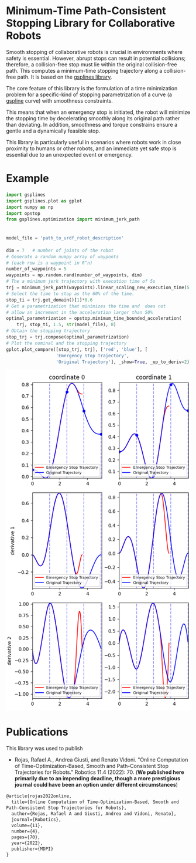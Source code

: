 # Minimum-Time Path-Consistent Stopping Library for Collaborative Robots

Smooth stopping of collaborative robots is crucial in environments where safety is essential.
However, abrupt stops can result in potential collisions; therefore, a collision-free stop must lie within the original collision-free path.
This computes a minimum-time stopping trajectory along a collision-free path. It is based on the [gsplines library](https://github.com/rafaelrojasmiliani/gsplines_cpp).

The core feature of this library is the formulation of a time minimization problem for a specific-kind of stopping parametrization of a curve (a [gspline](https://github.com/rafaelrojasmiliani/gsplines_cpp) curve) with smoothness constraints.

This means that when an emergency stop is initiated, the robot will minimize the stopping time by decelerating smoothly along its original path rather than deviating.
In addition, smoothness and torque constrains ensure a gentle and a dynamically feasible stop.

This library is particularly useful in scenarios where robots work in close proximity to humans or other robots, and an immediate yet safe stop is essential due to an unexpected event or emergency.

# Example

```python
import gsplines
import gsplines.plot as gplot
import numpy as np
import opstop
from gsplines.optimization import minimum_jerk_path


model_file = 'path_to_urdf_robot_description'

dim = 7   # number of joints of the robot
# Generate a random numpy array of wayponts
# (each row is a waypoint in R^n)
number_of_waypoints = 5
waypoints = np.random.rand(number_of_waypoints, dim)
# The a minimum jerk trajectory with execution time of 5s
trj = minimum_jerk_path(waypoints).linear_scaling_new_execution_time(5.0)
# Select the time to stop as the 60% of the time.
stop_ti = trj.get_domain()[1]*0.6
# Get a parametrization that minimizes the time and  does not
# allow an increment in the acceleration larger than 50%
optimal_parametrization = opstop.minimum_time_bounded_acceleration(
    trj, stop_ti, 1.5, str(model_file), 8)
# Obtain the stopping trajectory
stop_trj = trj.compose(optimal_parametrization)
# Plot the nominal and the stopping trajectory
gplot.plot_compare([stop_trj, trj], ['red', 'blue'], [
                   'Emergency Stop Trajectory',
                   'Original Trajectory'], _show=True, _up_to_deriv=2)
```
![alt text](img/plot.png)
# Publications

This library was used to publish

- Rojas, Rafael A., Andrea Giusti, and Renato Vidoni. "Online Computation of Time-Optimization-Based, Smooth and Path-Consistent Stop Trajectories for Robots." Robotics 11.4 (2022): 70. (**We published here primarily due to an impending deadline, though a more prestigious journal could have been an option under different circumstances**)
```
@article{rojas2022online,
  title={Online Computation of Time-Optimization-Based, Smooth and Path-Consistent Stop Trajectories for Robots},
  author={Rojas, Rafael A and Giusti, Andrea and Vidoni, Renato},
  journal={Robotics},
  volume={11},
  number={4},
  pages={70},
  year={2022},
  publisher={MDPI}
}
```
